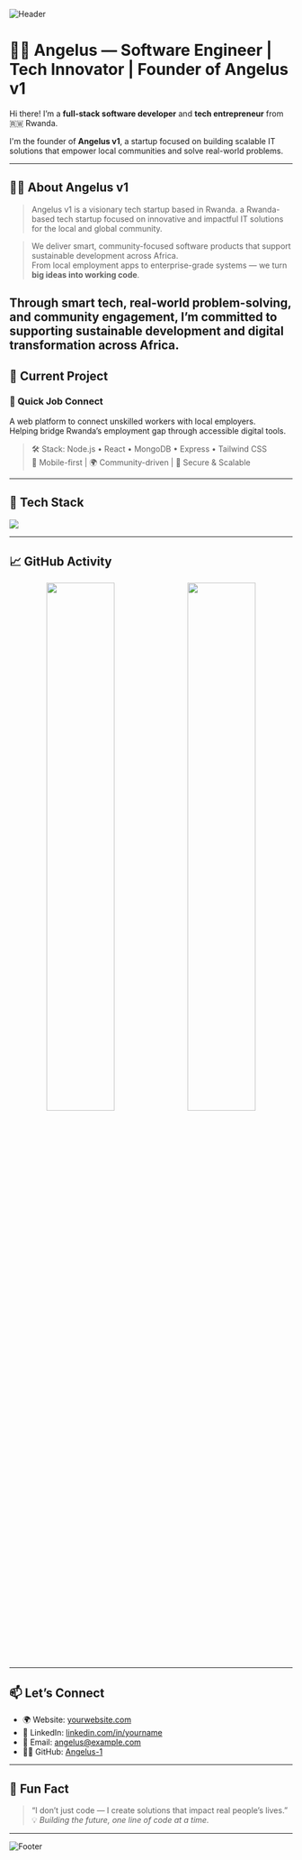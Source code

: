 <!-- Angelus-1/README.md -->

![Header](https://capsule-render.vercel.app/api?type=waving&color=gradient&height=200&section=header&text=Welcome%20to%20Angelus%20👋&fontSize=40&fontAlign=center)

# 👨‍💻 Angelus — Software Engineer | Tech Innovator | Founder of Angelus v1

Hi there! I’m a **full-stack software developer** and **tech entrepreneur** from 🇷🇼 Rwanda.

I'm the founder of **Angelus v1**, a startup focused on building scalable IT solutions that empower local communities and solve real-world problems.

---

## 🧑‍💼 About Angelus v1

> Angelus v1 is a visionary tech startup based in Rwanda.
> a Rwanda-based tech startup focused on innovative and impactful IT solutions for the local and global community.

> We deliver smart, community-focused software products that support sustainable development across Africa.  
> From local employment apps to enterprise-grade systems — we turn **big ideas into working code**.

Through smart tech, real-world problem-solving, and community engagement, I’m committed to supporting sustainable development and digital transformation across Africa.
---

## 🚀 Current Project

### 🔗 Quick Job Connect
A web platform to connect unskilled workers with local employers.  
Helping bridge Rwanda’s employment gap through accessible digital tools.

> 🛠️ Stack: Node.js • React • MongoDB • Express • Tailwind CSS  
> 📱 Mobile-first | 🌍 Community-driven | 🔐 Secure & Scalable

---

## 🧰 Tech Stack

<p align="left">
  <img src="https://skillicons.dev/icons?i=html,css,js,ts,react,nodejs,express,flutter,dart,php,python,kotlin,java,go,swift,c,bash,mongodb,mysql,git,github,figma" />
</p>

---

## 📈 GitHub Activity

<p align="center">
  <img src="https://github-readme-stats.vercel.app/api?username=Angelus-1&show_icons=true&theme=radical" width="49%" />
  <img src="https://github-readme-stats.vercel.app/api/top-langs/?username=Angelus-1&layout=compact&theme=radical" width="49%" />
</p>

---

## 📫 Let’s Connect

- 🌍 Website: [yourwebsite.com](https://yourwebsite.com)
- 💼 LinkedIn: [linkedin.com/in/yourname](https://linkedin.com/in/yourname)
- 📧 Email: angelus@example.com
- 🧑‍💻 GitHub: [Angelus-1](https://github.com/Angelus-1)

---

## 💬 Fun Fact

> “I don’t just code — I create solutions that impact real people’s lives.”  
> 💡 *Building the future, one line of code at a time.*

---

![Footer](https://capsule-render.vercel.app/api?type=waving&color=gradient&height=120&section=footer)
